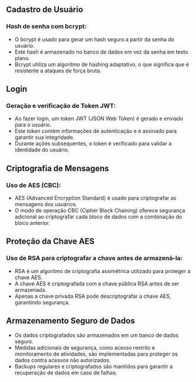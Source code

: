 ## Cadastro de Usuário

### Hash de senha com bcrypt:

- O bcrypt é usado para gerar um hash seguro a partir da senha do usuário.
- Este hash é armazenado no banco de dados em vez da senha em texto plano.
- Bcrypt utiliza um algoritmo de hashing adaptativo, o que significa que é resistente a ataques de força bruta.

## Login

### Geração e verificação de Token JWT:

- Ao fazer login, um token JWT (JSON Web Token) é gerado e enviado para o usuário.
- Este token contém informações de autenticação e é assinado para garantir sua integridade.
- Durante ações subsequentes, o token é verificado para validar a identidade do usuário.

## Criptografia de Mensagens

### Uso de AES (CBC):

- AES (Advanced Encryption Standard) é usado para criptografar as mensagens dos usuários.
- O modo de operação CBC (Cipher Block Chaining) oferece segurança adicional ao criptografar cada bloco de dados com a combinação do bloco anterior.

## Proteção da Chave AES

### Uso de RSA para criptografar a chave antes de armazená-la:

- RSA é um algoritmo de criptografia assimétrica utilizado para proteger a chave AES.
- A chave AES é criptografada com a chave pública RSA antes de ser armazenada.
- Apenas a chave privada RSA pode descriptografar a chave AES, garantindo segurança.

## Armazenamento Seguro de Dados

- Os dados criptografados são armazenados em um banco de dados seguro.
- Medidas adicionais de segurança, como acesso restrito e monitoramento de atividades, são implementadas para proteger os dados contra acessos não autorizados.
- Backups regulares e criptografados são mantidos para garantir a recuperação de dados em caso de falhas.
